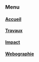 #



### Menu

#### [Accueil](index.html "Accueil du site internet")

#### [Travaux](fichier1.html "Travaux réaliser par : ")

#### [Impact](fichier2.html "Impact sur le reste du monde")

#### [Webographie](fichier3.html "Webographie du site internet")